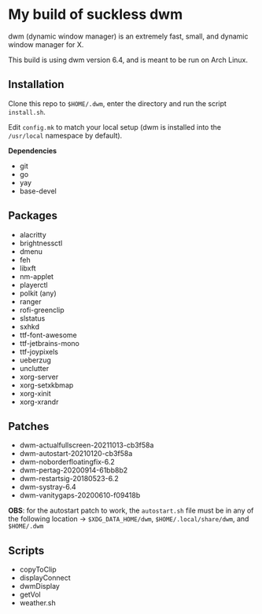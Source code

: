 # My build of suckless dwm

dwm (dynamic window manager) is an extremely fast, small, and dynamic window manager for X.

This build is using dwm version 6.4, and is meant to be run on Arch Linux.

## Installation

Clone this repo to `$HOME/.dwm`, enter the directory and run the script `install.sh`.

Edit `config.mk` to match your local setup (dwm is installed into
the `/usr/local` namespace by default).

**Dependencies**

- git
- go
- yay
- base-devel

## Packages

- alacritty
- brightnessctl
- dmenu
- feh
- libxft
- nm-applet
- playerctl
- polkit (any)
- ranger
- rofi-greenclip
- slstatus
- sxhkd
- ttf-font-awesome
- ttf-jetbrains-mono
- ttf-joypixels
- ueberzug
- unclutter
- xorg-server
- xorg-setxkbmap
- xorg-xinit
- xorg-xrandr

## Patches

- dwm-actualfullscreen-20211013-cb3f58a
- dwm-autostart-20210120-cb3f58a
- dwm-noborderfloatingfix-6.2
- dwm-pertag-20200914-61bb8b2
- dwm-restartsig-20180523-6.2
- dwm-systray-6.4
- dwm-vanitygaps-20200610-f09418b

**OBS**: for the autostart patch to work, the `autostart.sh` file must be in any of the following location -> `$XDG_DATA_HOME/dwm`, `$HOME/.local/share/dwm`, and `$HOME/.dwm` 

## Scripts

- copyToClip
- displayConnect
- dwmDisplay
- getVol
- weather.sh

